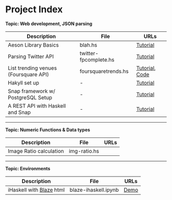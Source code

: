 
# Project Index

**Topic: Web development, JSON parsing**

|             Description               |          File         |           URLs           |
| ------------------------------------- | --------------------- | ------------------------ |
| Aeson Library Basics                  | blah.hs               | [Tutorial][1]            |
| Parsing Twitter API                   | twitter-fpcomplete.hs | [Tutorial][2]            |
| List trending venues (Foursquare API) | foursquaretrends.hs   | [Tutorial][3], [Code][4] |
| Hakyll set up                         | -                     | [Tutorial][5]            |
| Snap framework w/ PostgreSQL Setup    | -                     | [Tutorial][6]            |
| A REST API with Haskell and Snap      | -                     | [Tutorial][7]            |


[1]: http://blog.raynes.me/blog/2012/11/27/easy-json-parsing-in-haskell-with-aeson/
[2]: https://www.fpcomplete.com/school/starting-with-haskell/libraries-and-frameworks/text-manipulation/json
[3]: https://www.fpcomplete.com/school/to-infinity-and-beyond/pick-of-the-week/foursquare-api-example
[4]: https://github.com/wcauchois/haskell-foursquare-api-example
[5]: http://yannesposito.com/Scratch/en/blog/Hakyll-setup/
[6]: http://janrain.com/blog/tutorial-building-a-sample-application-with-haskell-snap-postgresql-and-the-postgresql-simple-snaplet/
[7]: http://robots-staging.thoughtbot.com/a-rest-api-with-haskell-and-snap

---

**Topic: Numeric Functions & Data types**

|             Description               |          File         |           URLs           |
| ------------------------------------- | --------------------- | ------------------------ |
| Image Ratio calculation               | img-ratio.hs          |                          |

---

**Topic: Environments**

|             Description               |          File         |           URLs           |
| ------------------------------------- | --------------------- | ------------------------ |
| iHaskell with [Blaze][301] html       | blaze-ihaskell.ipynb  | [Demo][301]              |

[301]: http://nbviewer.ipython.org/github/katychuang/getting-started-with-haskell/blob/master/tutorials/blaze-ihaskell.ipynb


